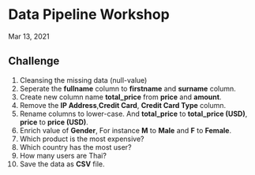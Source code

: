 # Data Pipeline Workshop 

Mar 13, 2021


## Challenge
1. Cleansing the missing data (null-value) 
2. Seperate the **fullname** column to **firstname** and **surname** column.
3. Create new column name **total_price** from **price** and **amount**. 
4. Remove the **IP Address**,**Credit Card**, **Credit Card Type** column.
5. Rename columns to lower-case. And **total_price** to **total_price (USD)**, **price** to **price (USD)**.
6. Enrich value of **Gender**, For instance **M** to **Male** and **F** to **Female**.
7. Which product is the most expensive?
8. Which country has the most user?    
9. How many users are Thai?
10. Save the data as **CSV** file.



